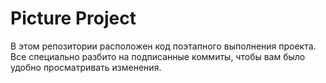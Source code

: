 # Picture Project

В этом репозитории расположен код поэтапного выполнения проекта. Все специально разбито на подписанные коммиты, чтобы вам было удобно просматривать изменения. 

